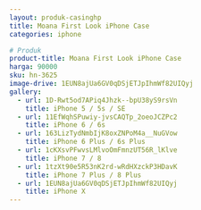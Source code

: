 ```yaml
---
layout: produk-casinghp
title: Moana First Look iPhone Case
categories: iphone

# Produk
product-title: Moana First Look iPhone Case
harga: 90000
sku: hn-3625
image-drive: 1EUN8ajUa6GV0qDSjETJpIhmWf82UIQyj
gallery:
  - url: 1D-Rwt5od7APiq4Jhzk--bpU38yS9rsVn
    title: iPhone 5 / 5s / SE
  - url: 11EfWqhSPuwiy-jvsCAQTp_2oeoJCZPc2
    title: iPhone 6 / 6s
  - url: 163LizTydNmbIjK8oxZNPoM4a__NuGVow
    title: iPhone 6 Plus / 6s Plus
  - url: 1cKXsvPFwvsLMlvoOmFmnzUT56R_lKlve
    title: iPhone 7 / 8
  - url: 1tzXt90e5R53nK2rd-wRdHXzckP3HDavK
    title: iPhone 7 Plus / 8 Plus
  - url: 1EUN8ajUa6GV0qDSjETJpIhmWf82UIQyj
    title: iPhone X
---
```

